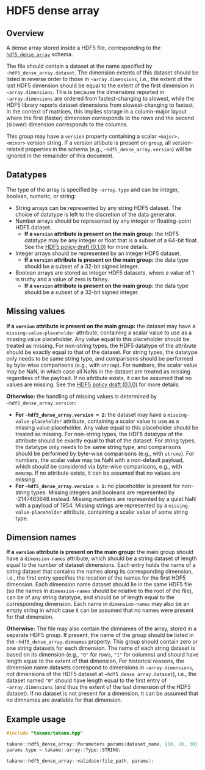 # HDF5 dense array

## Overview

A dense array stored inside a HDF5 file, corresponding to the [`hdf5_dense_array`](https://github.com/ArtifactDB/BiocObjectSchemas/raw/master/raw/hdf5_dense_array/v1.json) schema.

The file should contain a dataset at the name specified by `~hdf5_dense_array.dataset`.
The dimension extents of this dataset should be listed in reverse order to those in `~array.dimensions`,
i.e., the extent of the last HDF5 dimension should be equal to the extent of the first dimension in `~array.dimensions`.
This is because the dimensions reported in `~array.dimensions` are ordered from fastest-changing to slowest,
while the HDF5 library reports dataset dimensions from slowest-changing to fastest. 
In the context of matrices, this implies storage in a column-major layout where the first (faster) dimension corresponds to the rows and the second (slower) dimension corresponds to the columns.

This group may have a `version` property containing a scalar `<major>.<minor>` version string.
If a version attibute is present on `group`, all version-related properties in the schema (e.g., `~hdf5_dense_array.version`) will be ignored in the remainder of this document.

## Datatypes

The type of the array is specified by `~array.type` and can be integer, boolean, numeric, or string:

- String arrays can be represented by any string HDF5 dataset.
  The choice of datatype is left to the discretion of the data generator.
- Number arrays should be represented by any integer or floating-point HDF5 dataset.
  - **If a `version` attribute is present on the main group:** 
    the HDF5 datatype may be any integer or float that is a subset of a 64-bit float.
    See the [HDF5 policy draft (0.1.0)](https://github.com/ArtifactDB/Bioc-HDF5-policy/tree/0.1.0) for more details.
- Integer arrays should be represented by an integer HDF5 dataset.
  - **If a `version` attribute is present on the main group:** 
    the data type should be a subset of a 32-bit signed integer.
- Boolean arrays are stored as integer HDF5 datasets, where a value of 1 is truthy and a value of zero is falsey.
  - **If a `version` attribute is present on the main group:** 
    the data type should be a subset of a 32-bit signed integer.

## Missing values

**If a `version` attribute is present on the main group:** 
the dataset may have a `missing-value-placeholder` attribute, containing a scalar value to use as a missing value placeholder.
Any value equal to this placeholder should be treated as missing.
For non-string types, the HDF5 datatype of the attribute should be exactly equal to that of the dataset.
For string types, the datatype only needs to be same string type, and comparisons should be performed by byte-wise comparisons (e.g., with `strcmp`).
For numbers, the scalar value may be NaN, in which case all NaNs in the dataset are treated as missing regardless of the payload.
If no attribute exists, it can be assumed that no values are missing.
See the [HDF5 policy draft (0.1.0)](https://github.com/ArtifactDB/Bioc-HDF5-policy/tree/0.1.0) for more details.

**Otherwise:**
the handling of missing values is determined by `~hdf5_dense_array.version`:
- **For `~hdf5_dense_array.version = 2`:** 
  the dataset may have a `missing-value-placeholder` attribute, containing a scalar value to use as a missing value placeholder.
  Any value equal to this placeholder should be treated as missing.
  For non-string types, the HDF5 datatype of the attribute should be exactly equal to that of the dataset.
  For string types, the datatype only needs to be same string type, and comparisons should be performed by byte-wise comparisons (e.g., with `strcmp`).
  For numbers, the scalar value may be NaN with a non-default payload, which should be considered via byte-wise comparisons, e.g., with `memcmp`.
  If no attribute exists, it can be assumed that no values are missing.
- **For `~hdf5_dense_array.version = 1`:** 
  no placeholder is present for non-string types.
  Missing integers and booleans are represented by -2147483648 instead.
  Missing numbers are represented by a quiet NaN with a payload of 1954.
  Missing strings are represented by a `missing-value-placeholder` attribute, containing a scalar value of some string type.

## Dimension names

**If a `version` attribute is present on the main group:** 
the main group should have a `dimension-names` attribute, which should be a string dataset of length equal to the number of dataset dimensions.
Each entry holds the name of a string dataset that contains the names along its corresponding dimension, 
i.e., the first entry specifies the location of the names for the first HDF5 dimension.
Each dimension name dataset should lie in the same HDF5 file (so the names in `dimension-names` should be relative to the root of the file), 
can be of any string datatype, and should be of length equal to the corresponding dimension.
Each name in `dimension-names` may also be an empty string in which case it can be assumed that no names were present for that dimension.

**Otherwise:**
The file may also contain the dimnames of the array, stored in a separate HDF5 group.
If present, the name of the group should be listed in the `~hdf5_dense_array.dimnames` property.
This group should contain zero or one string datasets for each dimension. 
The name of each string dataset is based on its dimension (e.g., `"0"` for rows, `"1"` for columns) and should have length equal to the extent of that dimension,
For historical reasons, the dimension name datasets correspond to dimensions in `~array.dimensions`, _not_ dimensions of the HDF5 dataset at `~hdf5_dense_array.dataset`),
i.e., the dataset named `"0"` should have length equal to the first entry of `~array.dimensions` (and thus the extent of the last dimension of the HDF5 dataset).
If no dataset is not present for a dimension, it can be assumed that no dimnames are available for that dimension.

## Example usage

```cpp
#include "takane/takane.hpp"

takane::hdf5_dense_array::Parameters params(dataset_name, {10, 20, 30});
params.type = takane::array::Type::STRING;

takane::hdf5_dense_array::validate(file_path, params);
```
